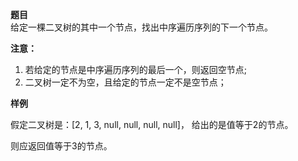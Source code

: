 **题目**  
给定一棵二叉树的其中一个节点，找出中序遍历序列的下一个节点。

**注意：**

1. 若给定的节点是中序遍历序列的最后一个，则返回空节点;
2. 二叉树一定不为空，且给定的节点一定不是空节点；  

**样例**  

假定二叉树是：[2, 1, 3, null, null, null, null]， 给出的是值等于2的节点。

则应返回值等于3的节点。
